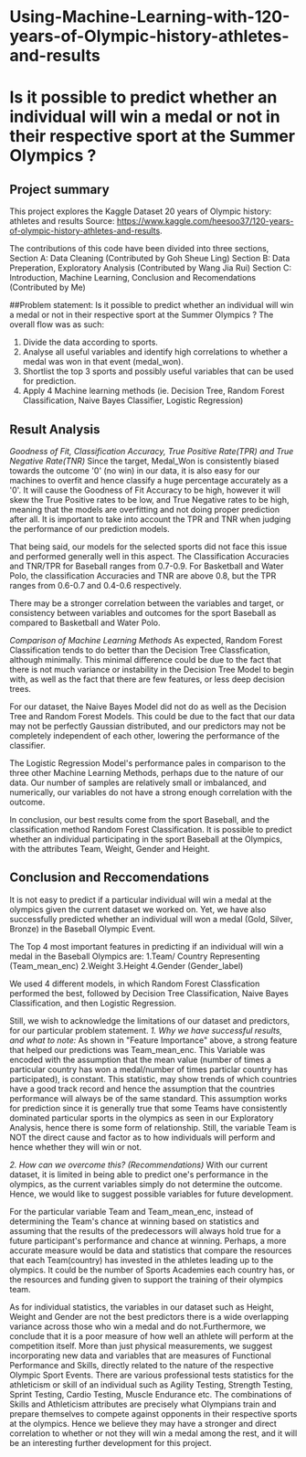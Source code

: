 # Using-Machine-Learning-with-120-years-of-Olympic-history-athletes-and-results
<!-- omit in toc -->
# ​Is it possible to predict whether an individual will win a medal or not  in their respective sport at the Summer Olympics ?

## Project summary
This project explores the Kaggle Dataset 20 years of Olympic history: athletes and results Source: https://www.kaggle.com/heesoo37/120-years-of-olympic-history-athletes-and-results.

The contributions of this code have been divided into three sections, 
Section A: Data Cleaning (Contributed by Goh Sheue Ling)
Section B: Data Preperation, Exploratory Analysis (Contributed by Wang Jia Rui)
Section C: Introduction, Machine Learning, Conclusion and Recomendations (Contributed by Me)

##Problem statement: Is it possible to predict whether an individual will win a medal or not in their respective sport at the Summer Olympics ?
 The overall flow was as such:
 1. Divide the data according to sports.
 2. Analyse all useful variables and identify high correlations to whether a medal was won in that event (medal_won).
 3. Shortlist the top 3 sports and possibly useful variables that can be used for prediction.
 4. Apply 4 Machine learning methods (ie. Decision Tree, Random Forest Classification, Naive Bayes Classifier, Logistic Regression)

## Result Analysis
*Goodness of Fit, Classification Accuracy, True Positive Rate(TPR) and True Negative Rate(TNR)*
Since the target, Medal_Won is consistently biased towards the outcome '0' (no win) in our data, it is also easy for our machines to overfit and hence classify a huge percentage accurately as a '0'. It will cause the Goodness of Fit Accuracy to be high, however it will skew the True Positive rates to be low, and True Negative rates to be high, meaning that the models are overfitting and not doing proper prediction after all. It is important to take into account the TPR and TNR when judging the performance of our prediction models.

That being said, our models for the selected sports did not face this issue and performed generally well in this aspect. The Classification Accuracies and TNR/TPR for Baseball ranges from 0.7-0.9. For Basketball and Water Polo, the classification Accuracies and TNR are above 0.8, but the TPR ranges from 0.6-0.7 and 0.4-0.6 respectively.

There may be a stronger correlation between the variables and target, or consistency between variables and outcomes for the sport Baseball as compared to Basketball and Water Polo.

*Comparison of Machine Learning Methods*
As expected, Random Forest Classification tends to do better than the Decision Tree Classfication, although minimally. This minimal difference could be due to the fact that there is not much variance or instability in the Decision Tree Model to begin with, as well as the fact that there are few features, or less deep decision trees.

For our dataset, the Naive Bayes Model did not do as well as the Decision Tree and Random Forest Models. This could be due to the fact that our data may not be perfectly Gaussian distributed, and our predictors may not be completely independent of each other, lowering the performance of the classifier.

The Logistic Regression Model's performance pales in comparison to the three other Machine Learning Methods, perhaps due to the nature of our data. Our number of samples are relatively small or imbalanced, and numerically, our variables do not have a strong enough correlation with the outcome.

In conclusion, our best results come from the sport Baseball, and the classification method Random Forest Classification. It is possible to predict whether an individual participating in the sport Baseball at the Olympics, with the attributes Team, Weight, Gender and Height.

## Conclusion and Reccomendations 
It is not easy to predict if a particular individual will win a medal at the olympics given the current dataset we worked on. Yet, we have also successfully predicted whether an individual will won a medal (Gold, Silver, Bronze) in the Baseball Olympic Event.

The Top 4 most important features in predicting if an individual will win a medal in the Baseball Olympics are:
1.Team/ Country Representing (Team_mean_enc)
2.Weight
3.Height
4.Gender (Gender_label)

We used 4 different models, in which Random Forest Classfication performed the best, followed by Decision Tree Classification, Naive Bayes Classification, and then Logistic Regression.

Still, we wish to acknowledge the limitations of our dataset and predictors, for our particular problem statement.
*1. Why we have successful results, and what to note:*
As shown in "Feature Importance" above, a strong feature that helped our predictions was Team_mean_enc. This Variable was encoded with the assumption that the mean value (number of times a particular country has won a medal/number of times particlar country has participated), is constant. This statistic, may show trends of which countries have a good track record and hence the assumption that the countries performance will always be of the same standard. This assumption works for prediction since it is generally true that some Teams have consistently dominated particular sports in the olympics as seen in our Exploratory Analysis, hence there is some form of relationship. Still, the variable Team is NOT the direct cause and factor as to how individuals will perform and hence whether they will win or not.

*2. How can we overcome this? (Recommendations)*
With our current dataset, it is limited in being able to predict one's performance in the olympics, as the current variables simply do not determine the outcome. Hence, we would like to suggest possible variables for future development.

For the particular variable Team and Team_mean_enc, instead of determining the Team's chance at winning based on statistics and assuming that the results of the predecessors will always hold true for a future participant's performance and chance at winning. Perhaps, a more accurate measure would be data and statistics that compare the resources that each Team(country) has invested in the athletes leading up to the olympics. It could be the number of Sports Academies each country has, or the resources and funding given to support the training of their olympics team.

As for individual statistics, the variables in our dataset such as Height, Weight and Gender are not the best predictors there is a wide overlapping variance across those who win a medal and do not.Furthermore, we conclude that it is a poor measure of how well an athlete will perform at the competition itself. More than just physical measurements, we suggest incorporating new data and variables that are measures of Functional Performance and Skills, directly related to the nature of the respective Olympic Sport Events. There are various professional tests statistics for the athleticism or skill of an individual such as Agility Testing, Strength Testing, Sprint Testing, Cardio Testing, Muscle Endurance etc. The combinations of Skills and Athleticism attributes are precisely what Olympians train and prepare themselves to compete against opponents in their respective sports at the olympics. Hence we believe they may have a stronger and direct correlation to whether or not they will win a medal among the rest, and it will be an interesting further development for this project.
